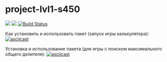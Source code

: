 # project-lvl1-s450
<a href="https://codeclimate.com/github/adenisovgit/project-lvl1-s450/maintainability"><img src="https://api.codeclimate.com/v1/badges/ebf9914025d082dbbfc0/maintainability" /></a>
<a href="https://codeclimate.com/github/adenisovgit/project-lvl1-s450/test_coverage"><img src="https://api.codeclimate.com/v1/badges/ebf9914025d082dbbfc0/test_coverage" /></a>
[![Build Status](https://travis-ci.com/adenisovgit/project-lvl1-s450.svg?branch=master)](https://travis-ci.com/adenisovgit/project-lvl1-s450)

Как установить и использовать пакет (запуск игры калькулятора):
[![asciicast](https://asciinema.org/a/e9lfgqLHXW7i1EH1PjPgQ05cx.svg)](https://asciinema.org/a/e9lfgqLHXW7i1EH1PjPgQ05cx)

Установка и использование пакета (для игры с поиском максимального общего делителя):
[![asciicast](https://asciinema.org/a/8nigNtvrxAXbyqNtnAUK6TKXL.svg)](https://asciinema.org/a/8nigNtvrxAXbyqNtnAUK6TKXL)